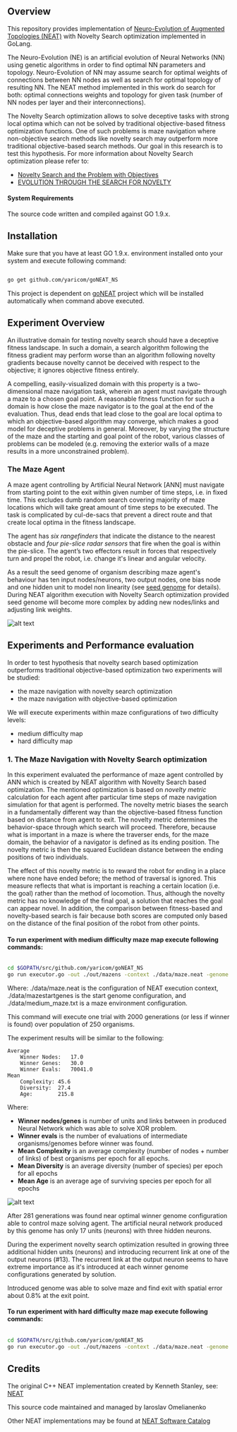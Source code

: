 ## Overview

This repository provides implementation of [Neuro-Evolution of Augmented Topologies (NEAT)][1] with Novelty Search
optimization implemented in GoLang.

The Neuro-Evolution (NE) is an artificial evolution of Neural Networks (NN) using genetic algorithms in order to find
optimal NN parameters and topology. Neuro-Evolution of NN may assume search for optimal weights of connections between
NN nodes as well as search for optimal topology of resulting NN. The NEAT method implemented in this work do search for
both: optimal connections weights and topology for given task (number of NN nodes per layer and their interconnections).

The Novelty Search optimization allows to solve deceptive tasks with strong local optima which can not be solved by
traditional objective-based fitness optimization functions. One of such problems is maze navigation where non-objective
search methods like novelty search may outperform more traditional objective-based search methods. Our goal in this
research is to test this hypothesis. For more information about Novelty Search optimization please refer to:

* [Novelty Search and the Problem with Objectives](http://eplex.cs.ucf.edu/papers/lehman_gptp11.pdf)
* [EVOLUTION THROUGH THE SEARCH FOR NOVELTY](http://joellehman.com/lehman-dissertation.pdf)

#### System Requirements

The source code written and compiled against GO 1.9.x.

## Installation

Make sure that you have at least GO 1.9.x. environment installed onto your system and execute following command:
```bash

go get github.com/yaricom/goNEAT_NS
```

This project is dependent on [goNEAT][3] project which will be installed automatically when command above executed.

## Experiment Overview

An illustrative domain for testing novelty search should have a deceptive fitness landscape. In such a domain, a search
algorithm following the fitness gradient may perform worse than an algorithm following novelty gradients because novelty
cannot be deceived with respect to the objective; it ignores objective fitness entirely.

A compelling, easily-visualized domain with this property is a two-dimensional maze navigation task, wherein an agent
must navigate through a maze to a chosen goal point. A reasonable fitness function for such a domain is how close the
maze navigator is to the goal at the end of the evaluation. Thus, dead ends that lead close to the goal are local optima
to which an objective-based algorithm may converge, which makes a good model for deceptive problems in general. Moreover,
by varying the structure of the maze and the starting and goal point of the robot, various classes of problems can
be modeled (e.g. removing the exterior walls of a maze results in a more unconstrained problem).

### The Maze Agent

A maze agent controlling by Artificial Neural Network [ANN] must navigate from starting point to the exit within given number
of time steps, i.e. in fixed time. This excludes dumb random search covering majority of maze locations which will take
great amount of time steps to be executed. The task is complicated by cul-de-sacs that prevent a direct route and that
create local optima in the fitness landscape.

The agent has *six rangefinders* that indicate the distance to the nearest obstacle and *four pie-slice radar sensors* that
fire when the goal is within the pie-slice. The agent’s two effectors result in forces that respectively turn and propel
the robot, i.e. change it's linear and angular velocity.

As a result the seed genome of organism describing maze agent's behaviour has ten input nodes/neurons, two output nodes,
one bias node and one hidden unit to model non linearity (see [seed genome](data/mazestartgenes) for details).
During NEAT algorithm execution with Novelty Search optimization provided seed genome will become more complex by
adding new nodes/links and adjusting link weights.

![alt text][seed_genome_graph]

## Experiments and Performance evaluation

In order to test hypothesis that novelty search based optimization outperforms traditional objective-based
optimization two experiments will be studied:

* the maze navigation with novelty search optimization
* the maze navigation with objective-based optimization

We will execute experiments within maze configurations of two difficulty levels:

* medium difficulty map
* hard difficulty map

### 1. The Maze Navigation with Novelty Search optimization

In this experiment evaluated the performance of maze agent controlled by ANN which is created by NEAT algorithm with
Novelty Search based optimization. The mentioned optimization is based on *novelty metric* calculation for each agent
after particular time steps of maze navigation simulation for that agent is performed. The novelty metric biases the
search in a fundamentally different way than the objective-based fitness function based on distance from agent to exit.
The novelty metric determines the behavior-space through which search will proceed. Therefore, because what is important
in a maze is where the traverser ends, for the maze domain, the behavior of a navigator is defined as its ending position.
The novelty metric is then the squared Euclidean distance between the ending positions of two individuals.


The effect of this novelty metric is to reward the robot for ending in a place where none have ended before; the method
of traversal is ignored. This measure reflects that what is important is reaching a certain location (i.e. the goal)
rather than the method of locomotion. Thus, although the novelty metric has no knowledge of the final goal, a solution
that reaches the goal can appear novel. In addition, the comparison between fitness-based and novelty-based search is
fair because both scores are computed only based on the distance of the final position of the robot from other points.

#### To run experiment with medium difficulty maze map execute following commands:
```bash

cd $GOPATH/src/github.com/yaricom/goNEAT_NS
go run executor.go -out ./out/mazens -context ./data/maze.neat -genome ./data/mazestartgenes -maze ./data/medium_maze.txt -experiment MAZENS

```
Where: ./data/maze.neat is the configuration of NEAT execution context, ./data/mazestartgenes is the start genome
configuration, and ./data/medium_maze.txt is a maze environment configuration.

This command will execute one trial with 2000 generations (or less if winner is found) over population of 250 organisms.

The experiment results will be similar to the following:

```
Average
	Winner Nodes:	17.0
	Winner Genes:	30.0
	Winner Evals:	70041.0
Mean
	Complexity:	45.6
	Diversity:	27.4
	Age:		215.8
```

Where:
- **Winner nodes/genes** is number of units and links between in produced Neural Network which was able to solve XOR problem.
- **Winner evals** is the number of evaluations of intermediate organisms/genomes before winner was found.
- **Mean Complexity** is an average complexity (number of nodes + number of links) of best organisms per epoch for all epochs.
- **Mean Diversity** is an average diversity (number of species) per epoch for all epochs
- **Mean Age** is an average age of surviving species per epoch for all epochs

![alt text][mazens_winner_genome_graph]

After 281 generations was found near optimal winner genome configuration able to control maze solving agent. The artificial
neural network produced by this genome has only 17 units (neurons) with three hidden neurons.

During the experiment novelty search optimization resulted in growing three additional hidden units (neurons) and
introducing recurrent link at one of the output neurons (#13). The recurrent link at the output neuron seems to have
extreme importance as it's introduced at each winner genome configurations generated by solution.

Introduced genome was able to solve maze and find exit with spatial error about 0.8% at the exit point.

#### To run experiment with hard difficulty maze map execute following commands:
```bash

cd $GOPATH/src/github.com/yaricom/goNEAT_NS
go run executor.go -out ./out/mazens -context ./data/maze.neat -genome ./data/mazestartgenes -maze ./data/hard_maze.txt -experiment MAZENS

```



## Credits

The original C++ NEAT implementation created by Kenneth Stanley, see: [NEAT][1]

This source code maintained and managed by Iaroslav Omelianenko

Other NEAT implementations may be found at [NEAT Software Catalog][2]

[1]:http://www.cs.ucf.edu/~kstanley/neat.html
[2]:http://eplex.cs.ucf.edu/neat_software/
[3]:https://github.com/yaricom/goNEAT


[seed_genome_graph]: https://github.com/yaricom/goNEAT_NS/blob/master/contents/seed_genome.png "The seed genome graph"
[mazens_winner_genome_graph]: https://github.com/yaricom/goNEAT_NS/blob/master/contents/mazens_winner_genome.png "The graph for near optimal novelty search generated winner genome"
